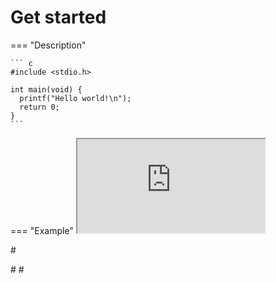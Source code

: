 # Get started

=== "Description"

    ``` c
    #include <stdio.h>

    int main(void) {
      printf("Hello world!\n");
      return 0;
    }
    ```

=== "Example"
    <iframe src="https://asciinema.org/a/143081/iframe">
    </iframe>
    
    
#<div>
#<script id="asciicast-143081" src="https://asciinema.org/a/143081.js" async></script>
#</div>


